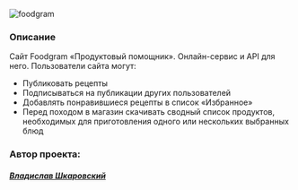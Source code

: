 ![foodgram](https://github.com/0z0nize/foodgram-project-react/assets/112638163/28418645-d00f-49a5-bfd4-05abec0d03d2)

### Описание

Cайт Foodgram «Продуктовый помощник». Онлайн-сервис и API для него. 
Пользователи сайта могут:
* Публиковать рецепты
* Подписываться на публикации других пользователей 
* Добавлять понравившиеся рецепты в список «Избранное»
* Перед походом в магазин скачивать сводный список продуктов, необходимых для приготовления одного или нескольких выбранных блюд

### Автор проекта:
#### [_Владислав Шкаровский_](https://github.com/0z0nize)
